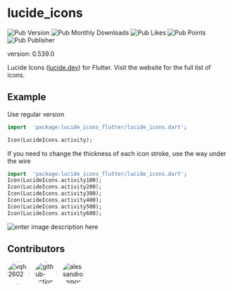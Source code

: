 
# lucide_icons
![Pub Version](https://img.shields.io/pub/v/:packageName)
![Pub Monthly Downloads](https://img.shields.io/pub/dm/lucide_icons_flutter)
![Pub Likes](https://img.shields.io/pub/likes/:packageName)
![Pub Points](https://img.shields.io/pub/points/:packageName)
![Pub Publisher](https://img.shields.io/pub/publisher/:packageName)

version: 0.539.0

Lucide Icons ([lucide.dev](https://lucide.dev)) for Flutter. Visit the website for the full list of icons.

## Example

Use regular version

```dart
import  'package:lucide_icons_flutter/lucide_icons.dart';

Icon(LucideIcons.activity);
```

If you need to change the thickness of each icon stroke, use the way under the wire

```dart
import  'package:lucide_icons_flutter/lucide_icons.dart';
Icon(LucideIcons.activity100);
Icon(LucideIcons.activity200);
Icon(LucideIcons.activity300);
Icon(LucideIcons.activity400);
Icon(LucideIcons.activity500);
Icon(LucideIcons.activity600);
```

![enter image description here](https://i.imgur.com/jg26Cqu.png)





## Contributors

<a href='https://github.com/vqh2602'><img src='https://avatars.githubusercontent.com/u/62917858?v=4' width='50' height='50' alt='vqh2602' style='border-radius:50%; margin-right:8px;'></a> <a href='https://github.com/github-actions[bot]'><img src='https://avatars.githubusercontent.com/in/15368?v=4' width='50' height='50' alt='github-actions[bot]' style='border-radius:50%; margin-right:8px;'></a> <a href='https://github.com/alessandro-amos'><img src='https://avatars.githubusercontent.com/u/130871434?v=4' width='50' height='50' alt='alessandro-amos' style='border-radius:50%; margin-right:8px;'></a> 
